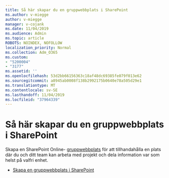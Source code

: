 ```yaml
---
title: Så här skapar du en gruppwebbplats i SharePoint
ms.author: v-miegge
author: v-miegge
manager: v-cojank
ms.date: 11/04/2019
ms.audience: Admin
ms.topic: article
ROBOTS: NOINDEX, NOFOLLOW
localization_priority: Normal
ms.collection: Adm_O365
ms.custom:
- "5200004"
- "3177"
ms.assetid: ''
ms.openlocfilehash: 53d2bb66156363c18af48dc69385fe079f013e62
ms.sourcegitcommit: a8945ab0008f138b2992175b0640e78a505d29e1
ms.translationtype: MT
ms.contentlocale: sv-SE
ms.lasthandoff: 11/04/2019
ms.locfileid: "37964339"
---
```

# <a name="how-to-create-a-team-site-in-sharepoint"></a>Så här skapar du en gruppwebbplats i SharePoint

Skapa en SharePoint Online- [gruppwebbplats](https://support.office.com/article/what-is-a-sharepoint-team-site-75545757-36c3-46a7-beed-0aaa74f0401e) för att tillhandahålla en plats där du och ditt team kan arbeta med projekt och dela information var som helst på valfri enhet.

* [Skapa en gruppwebbplats i SharePoint](https://support.office.com/article/create-a-team-site-in-sharepoint-ef10c1e7-15f3-42a3-98aa-b5972711777d)